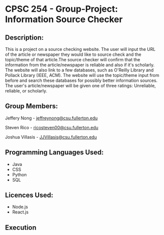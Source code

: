 # CPSC 254 - Group-Project: Information Source Checker

## Description:

This is a project on a source checking website. The user will input the URL of the article or newspaper they would like to source check and the topic/theme of that article.The source checker will confirm that the information from the article/newspaper is reliable and also if it's scholarly. The website will also link to a few databases, such as O'Reilly Library and Pollack Library (IEEE, ACM). The website will use the topic/theme input from before and search these databases for possibly better information sources. The user's article/newspaper will be given one of three ratings: Unreliable, reliable, or scholarly.

## Group Members:
Jeffery Nong - jeffreynong@csu.fullerton.edu

Steven Rico - ricosteven00@csu.fullerton.edu

Joshua Villasis - JJVillasis@csu.fullerton.edu

## Programming Languages Used:
- Java 
- CSS 
- Python
- SQL

## Licences Used:
- Node.js
- React.js

## Execution
